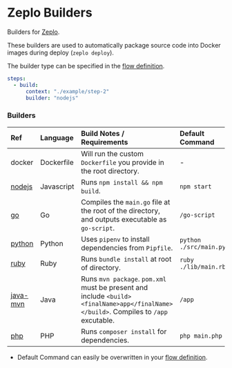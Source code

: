 # Zeplo Builders

Builders for [Zeplo](https://zeplo.io).

These builders are used to automatically package source code into Docker images during deploy (`zeplo deploy`).

The builder type can be specified in the [flow definition](https://zeplo.io/docs/flow-definition). 

```yaml
steps:
  - build:
      context: "./example/step-2"
      builder: "nodejs"

```


### Builders

| Ref  | Language | Build Notes / Requirements | Default Command |
|:---- |:-------- |:-------------------------- | :-------------- |
| docker | Dockerfile | Will run the custom `Dockerfile` you provide in the root directory.  | - |
| [nodejs](builders/nodejs/Dockerfile) | Javascript | Runs `npm install && npm build`.  | `npm start` |
| [go](builders/go/Dockerfile) | Go | Compiles the `main.go` file at the root of the directory, and outputs executable as `go-script`. | `/go-script` |
| [python](builders/python/Dockerfile) | Python | Uses `pipenv` to install dependencies from `Pipfile`.  | `python ./src/main.py` |
| [ruby](builders/ruby/Dockerfile) | Ruby | Runs `bundle install` at root of directory.  | `ruby ./lib/main.rb` |
| [java-mvn](builders/java-mvn/Dockerfile) | Java | Runs `mvn package`. `pom.xml` must be present and include `<build><finalName>app</finalName></build>`. Compiles to `/app` excutable.  | `/app` |
| [php](builders/php/Dockerfile) | PHP | Runs `composer install` for dependencies. | `php main.php` |


* Default Command can easily be overwritten in your [flow definition](https://zeplo.io/docs/flow-definition).
